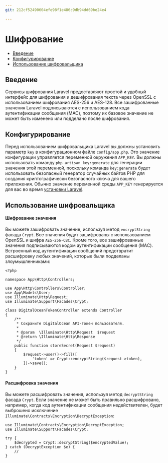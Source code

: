 ```yaml
---
git: 212cf52490604efe98f1e486c9db94dd69be24e4

---
```


# Шифрование

- [Введение](#introduction)
- [Конфигурирование](#configuration)
- [Использование шифровальщика](#using-the-encrypter)

<a name="introduction"></a>
## Введение

Сервисы шифрования Laravel предоставляют простой и удобный интерфейс для шифрования и дешифрования текста через OpenSSL с использованием шифрования AES-256 и AES-128. Все зашифрованные значения Laravel подписываются с использованием кода аутентификации сообщения (MAC), поэтому их базовое значение не может быть изменено или подделано после шифрования.

<a name="configuration"></a>
## Конфигурирование

Перед использованием шифровальщика Laravel вы должны установить параметр `key` в конфигурационном файле `config/app.php`. Это значение конфигурации управляется переменной окружения `APP_KEY`. Вы должны использовать команду `php artisan key:generate` для генерации значения этой переменной, поскольку команда `key:generate` будет использовать безопасный генератор случайных байтов PHP для создания криптографически безопасного ключа для вашего приложения. Обычно значение переменной среды `APP_KEY` генерируется для вас во время [установки Laravel](/docs/{{version}}/installation).

<a name="using-the-encrypter"></a>
## Использование шифровальщика

<a name="encrypting-a-value"></a>
#### Шифрование значения

Вы можете зашифровать значение, используя метод `encryptString` фасада `Crypt`. Все значения будут зашифрованы с использованием OpenSSL и шифра `AES-256-CBC`. Кроме того, все зашифрованные значения подписываются кодом аутентификации сообщения (MAC). Встроенный код аутентификации сообщений предотвратит расшифровку любых значений, которые были подделаны злоумышленниками:

    <?php

    namespace App\Http\Controllers;

    use App\Http\Controllers\Controller;
    use App\Models\User;
    use Illuminate\Http\Request;
    use Illuminate\Support\Facades\Crypt;

    class DigitalOceanTokenController extends Controller
    {
        /**
         * Сохраните DigitalOcean API-токен пользователя.
         *
         * @param  \Illuminate\Http\Request  $request
         * @return \Illuminate\Http\Response
         */
        public function storeSecret(Request $request)
        {
            $request->user()->fill([
                'token' => Crypt::encryptString($request->token),
            ])->save();
        }
    }

<a name="decrypting-a-value"></a>
#### Расшифровка значения

Вы можете расшифровать значения, используя метод `decryptString` фасада `Crypt`. Если значение не может быть правильно расшифровано, например, когда код аутентификации сообщения недействителен, будет выброшено исключение `Illuminate\Contracts\Encryption\DecryptException`:

    use Illuminate\Contracts\Encryption\DecryptException;
    use Illuminate\Support\Facades\Crypt;

    try {
        $decrypted = Crypt::decryptString($encryptedValue);
    } catch (DecryptException $e) {
        //
    }
